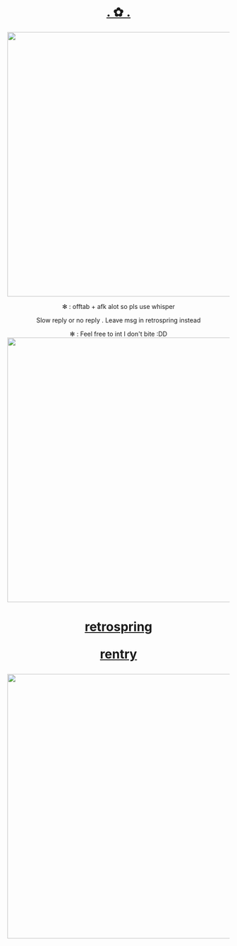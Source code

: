 <h1 align="center"></[](i)>


[. ✿ . ](htt)


</h1>

<img src="https://i.imgur.com/dLcLEQ2.png&=80" width="600">
<p align="center">✻ : offtab + afk alot so pls use whisper


  <p align="center">Slow reply or no reply . Leave msg in retrospring instead

    
<p align="center">✻ : Feel free to int I don't bite :DD 
<img Feel free to sit w me if I'm being unaccompanied
<img src="https://i.imgur.com/3HNDQbW.png&=80" width="600">

<h1 align="center"></[](h)>

[retrospring](https://pronouns.cc/@kureomi)

[rentry](https://rentry.co/lunaee)
</h1>
<img src="https://i.imgur.com/iLYI2jR.png&=80" width="600">
